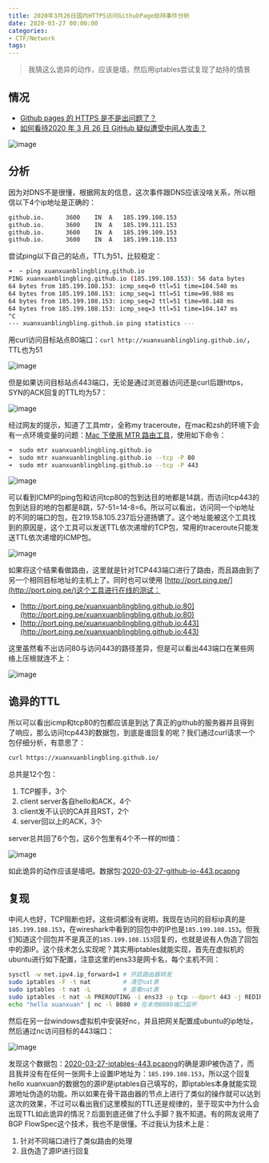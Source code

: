 ```yaml
---
title: 2020年3月26日国内HTTPS访问GithubPage劫持事件分析
date: 2020-03-27 00:00:00
categories:
- CTF/Network
tags:  
---
```

> 我猜这么诡异的动作，应该是墙，然后用iptables尝试复现了劫持的情景

## 情况

- [Github pages 的 HTTPS 是不是出问题了？](https://v2ex.com/t/656367)
- [如何看待2020 年 3 月 26 日 GitHub 疑似遭受中间人攻击？](https://www.zhihu.com/question/382718053)

![image](https://xuanxuanblingbling.github.io/assets/pic/443/1.png)

## 分析

因为对DNS不是很懂，根据网友的信息，这次事件跟DNS应该没啥关系，所以相信以下4个ip地址是正确的：

```bash
github.io.		3600	IN	A	185.199.108.153
github.io.		3600	IN	A	185.199.111.153
github.io.		3600	IN	A	185.199.109.153
github.io.		3600	IN	A	185.199.110.153
```

尝试ping以下自己的站点，TTL为51，比较稳定：

```bash
➜  ~ ping xuanxuanblingbling.github.io
PING xuanxuanblingbling.github.io (185.199.108.153): 56 data bytes
64 bytes from 185.199.108.153: icmp_seq=0 ttl=51 time=104.540 ms
64 bytes from 185.199.108.153: icmp_seq=1 ttl=51 time=98.988 ms
64 bytes from 185.199.108.153: icmp_seq=2 ttl=51 time=98.148 ms
64 bytes from 185.199.108.153: icmp_seq=3 ttl=51 time=104.147 ms
^C
--- xuanxuanblingbling.github.io ping statistics ---
```

用curl访问目标站点80端口：`curl http://xuanxuanblingbling.github.io/`，TTL也为51

![image](https://xuanxuanblingbling.github.io/assets/pic/443/2.png)

但是如果访问目标站点443端口，无论是通过浏览器访问还是curl后跟https，SYN的ACK回复的TTL均为57：

![image](https://xuanxuanblingbling.github.io/assets/pic/443/3.png)

经过网友的提示，知道了工具mtr，全称my traceroute，在mac和zsh的环境下会有一点环境变量的问题：[Mac 下使用 MTR 路由工具](https://www.jianshu.com/p/3b414419e17f)，使用如下命令：

```bash
➜  sudo mtr xuanxuanblingbling.github.io
➜  sudo mtr xuanxuanblingbling.github.io --tcp -P 80
➜  sudo mtr xuanxuanblingbling.github.io --tcp -P 443
```

![image](https://xuanxuanblingbling.github.io/assets/pic/443/4.png)

可以看到ICMP的ping包和访问tcp80的包到达目的地都是14跳，而访问tcp443的包到达目的地的包都是8跳，57-51=14-8=6。所以可以看出，访问同一个ip地址的不同的端口的包，在219.158.105.237后分道扬镳了。这个地址能被这个工具找到的原因是，这个工具可以发送TTL依次递增的TCP包，常用的traceroute只能发送TTL依次递增的ICMP包。

![image](https://xuanxuanblingbling.github.io/assets/pic/443/5.png)

如果将这个结果看做路由，这里就是针对TCP443端口进行了路由，而且路由到了另一个相同目标地址的主机上了。同时也可以使用 [http://port.ping.pe/](http://port.ping.pe/)这个工具进行在线的测试：

- [http://port.ping.pe/xuanxuanblingbling.github.io:80](http://port.ping.pe/xuanxuanblingbling.github.io:80)
- [http://port.ping.pe/xuanxuanblingbling.github.io:443](http://port.ping.pe/xuanxuanblingbling.github.io:443)

这里虽然看不出访问80与访问443的路径差异，但是可以看出443端口在某些网络上压根就连不上：

![image](https://xuanxuanblingbling.github.io/assets/pic/443/6.png)

## 诡异的TTL

所以可以看出icmp和tcp80的包都应该是到达了真正的github的服务器并且得到了响应，那么访问tcp443的数据包，到底是谁回复的呢？我们通过curl请求一个包仔细分析，有意思了：

```bash
curl https://xuanxuanblingbling.github.io/
```

总共是12个包：

1. TCP握手，3个
2. client server各自hello和ACK，4个
3. client发不认识的CA并且RST，2个
4. server回以上的ACK，3个

server总共回了6个包，这6个包里有4个不一样的ttl值：

![image](https://xuanxuanblingbling.github.io/assets/pic/443/7.png)

如此诡异的动作应该是墙吧。数据包:[2020-03-27-github-io-443.pcapng](https://xuanxuanblingbling.github.io/assets/attachment/2020-03-27-github-io-443.pcapng)

## 复现

中间人也好，TCP阻断也好。这些词都没有说明，我现在访问的目标ip真的是`185.199.108.153`，在wireshark中看到的回包中的IP也是`185.199.108.153`。但我们知道这个回包并不是真正的`185.199.108.153`回复的，也就是说有人伪造了回包中的源IP。这个技术怎么实现呢？其实用iptables就能实现，首先在虚拟机的ubuntu进行如下配置，注意这里的ens33是网卡名，每个主机不同：

```bash
sysctl -w net.ipv4.ip_forward=1 # 开启路由器转发
sudo iptables -F -t nat         # 清空nat表
sudo iptables -t nat -L         # 查看nat表
sudo iptables -t nat -A PREROUTING -i ens33 -p tcp --dport 443 -j REDIRECT --to-port 8080 # 使用PREROUTING链将所有发往tcp443的包转发到本地8080端口
echo "hello xuanxuan" | nc -l 8080 # 在本地8080端口监听
```

然后在另一台windows虚拟机中安装好nc，并且把网关配置成ubuntu的ip地址，然后通过nc访问目标的443端口：

![image](https://xuanxuanblingbling.github.io/assets/pic/443/8.png)

发现这个数据包：[2020-03-27-iptables-443.pcapng](https://xuanxuanblingbling.github.io/assets/attachment/2020-03-27-iptables-443.pcapng)的确是源IP被伪造了，而且我并没有在任何一张网卡上设置IP地址为：`185.199.108.153`，所以这个回复hello xuanxuan的数据包的源IP是iptables自己填写的，即iptables本身就能实现源地址伪造的功能。所以如果在骨干路由器的节点上进行了类似的操作就可以达到这次的效果，不过可以看出我们这里模拟的TTL还是规律的，至于现实中为什么会出现TTL如此诡异的情况？后面到底还做了什么手脚？我不知道。有的网友说用了BGP FlowSpec这个技术，我也不是很懂。不过我认为技术上是：

1. 针对不同端口进行了类似路由的处理
2. 且伪造了源IP进行回复






























